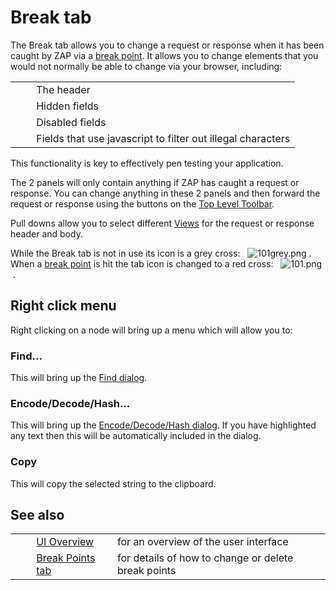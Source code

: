 # Break tab #

The Break tab allows you to change a request or response when it has been caught by ZAP via a [break point][].
It allows you to change elements that you would not normally be able to change via your browser, including:

<table> 
 <tbody>
  <tr>
   <td>&nbsp;&nbsp;&nbsp;&nbsp;</td> 
   <td>The header</td>
  </tr> 
  <tr>
   <td>&nbsp;&nbsp;&nbsp;&nbsp;</td> 
   <td>Hidden fields</td>
  </tr> 
  <tr>
   <td>&nbsp;&nbsp;&nbsp;&nbsp;</td> 
   <td>Disabled fields</td>
  </tr> 
  <tr>
   <td>&nbsp;&nbsp;&nbsp;&nbsp;</td> 
   <td>Fields that use javascript to filter out illegal characters</td>
  </tr> 
 </tbody>
</table>

This functionality is key to effectively pen testing your application.

The 2 panels will only contain anything if ZAP has caught a request or response.
You can change anything in these 2 panels and then forward the request or response using the buttons on the [Top Level Toolbar][].

Pull downs allow you to select different [Views][] for the request or response header and body.

While the Break tab is not in use its icon is a grey cross:   ![101grey.png][] .
When a [break point][] is hit the tab icon is changed to a red cross:   ![101.png][] .


## Right click menu ##

Right clicking on a node will bring up a menu which will allow you to:

### Find... ###

This will bring up the [Find dialog][].

### Encode/Decode/Hash... ###

This will bring up the [Encode/Decode/Hash dialog][Encode_Decode_Hash dialog].
If you have highlighted any text then this will be automatically included in the dialog.

### Copy ###

This will copy the selected string to the clipboard.

## See also ##

<table> 
 <tbody>
  <tr>
   <td>&nbsp;&nbsp;&nbsp;&nbsp;</td>
   <td> <a href="HelpUiOverview" rel="nofollow">UI Overview</a></td>
   <td>for an overview of the user interface</td>
  </tr> 
  <tr>
   <td>&nbsp;&nbsp;&nbsp;&nbsp;</td>
   <td> <a href="HelpUiTabsBreakpoints" rel="nofollow">Break Points tab</a></td>
   <td>for details of how to change or delete break points</td>
  </tr> 
 </tbody>
</table>


[break point]: HelpStartConceptsBreakpoints
[Top Level Toolbar]: HelpUiTltoolbar
[Views]: HelpUiViews
[101grey.png]: https://github.com/zaproxy/zap-core-help/wiki/images/16/101grey.png
[101.png]: https://github.com/zaproxy/zap-core-help/wiki/images/16/101.png
[Find dialog]: HelpUiDialogsFind
[Encode_Decode_Hash dialog]: HelpUiDialogsEnc_dec